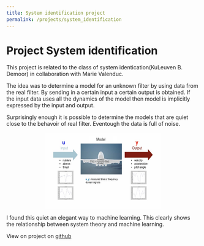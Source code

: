 ```yaml
---
title: System identification project
permalink: /projects/system_identification
---
```

# Project System identification

This project is related to the class of system identication(KuLeuven B. Demoor) in collaboration with Marie Valenduc.

The idea was to determine a model for an unknown filter by using data from the real filter. By sending in a certain input a certain output is obtained. If the input data uses all the dynamics of the model then model is implicitly expressed by the input and output.

Surprisingly enough it is possible to determine the models that are quiet close to the behavoir of real filter. Eventough the data is full of noise.

<center>
    <div>
        <a href="url"><img src="./img/system_identification.jpg" align="center" height="200" width="300" ></a>
    </div>
</center>

I found this quiet an elegant way to machine learning. This clearly shows the relationship between system theory and machine learning. 

View on project on
 [github](https://github.com/Zilleplus/Sys_iden_assignment1)